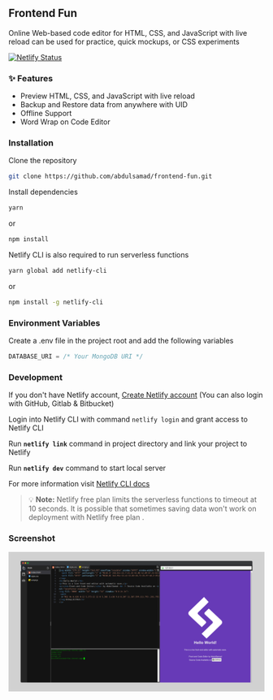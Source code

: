 ## Frontend Fun
Online Web-based code editor for HTML, CSS, and JavaScript with live reload can be used for practice, quick mockups, or CSS experiments

[![Netlify Status](https://api.netlify.com/api/v1/badges/9d80dacc-64b1-4d3a-b72a-a29816e953a6/deploy-status)](https://app.netlify.com/sites/frontend-fun/deploys)

### :sparkles: Features
- Preview HTML, CSS, and JavaScript with live reload
- Backup and Restore data from anywhere with UID
- Offline Support
- Word Wrap on Code Editor

### Installation
Clone the repository
```bash
git clone https://github.com/abdulsamad/frontend-fun.git
```

Install dependencies

```bash
yarn
```
or
```bash
npm install
```
Netlify CLI is also required to run serverless functions
```bash
yarn global add netlify-cli
```
or
```bash
npm install -g netlify-cli
```

### Environment Variables
Create a .env file in the project root and add the following variables
```js
DATABASE_URI = /* Your MongoDB URI */
```


### Development

If you don't have Netlify account, [Create Netlify account](https://app.netlify.com/) (You can also login with GitHub, Gitlab &amp; Bitbucket)

Login into Netlify CLI with command `netlify login` and grant access to Netlify CLI

Run **`netlify link`** command in project directory and link your project to Netlify

Run **`netlify dev`** command to start local server

For more information visit [Netlify CLI docs](https://docs.netlify.com/cli/get-started/)

> 💡 **Note:** Netlify free plan limits the serverless functions to timeout at 10 seconds. It is possible that sometimes saving data won't work on deployment with Netlify free plan .

### Screenshot

![Frontend fun screenshot](/readme/screenshot.png "Frontend fun screenshot")

<!-- ### Architechture
![project architechture](/readme/architechture.png "project architechture") -->